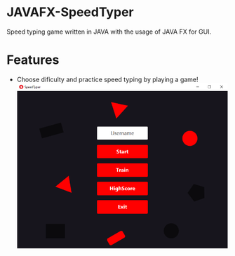 # JAVAFX-SpeedTyper

Speed typing game written in JAVA with the usage of JAVA FX for GUI.

# Features

+ Choose dificulty and practice speed typing by playing a game! 
![GitHub Logo](/images/st-1.png)
